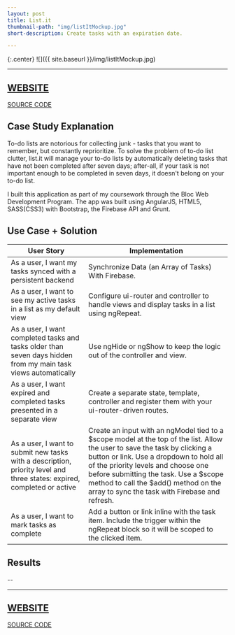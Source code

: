 ```yaml
---
layout: post
title: List.it
thumbnail-path: "img/listItMockup.jpg"
short-description: Create tasks with an expiration date. 

---
```


{:.center}
![]({{ site.baseurl }}/img/listItMockup.jpg)

---
[WEBSITE](http://just-list-it.herokuapp.com/ "Website")
---
[SOURCE CODE](https://github.com/jessappeldoorn/List.it "Code")

## Case Study Explanation

To-do lists are notorious for collecting junk - tasks that you want to remember, but constantly reprioritize. To solve the problem of to-do list clutter, list.it will manage your to-do lists by automatically deleting tasks that have not been completed after seven days; after-all, if your task is not important enough to be completed in seven days, it doesn't belong on your to-do list.  

I built this application as part of my coursework through the Bloc Web Development Program. The app was built using AngularJS, HTML5, SASS(CSS3) with Bootstrap, the Firebase API and Grunt.

## Use Case + Solution

User Story      | Implementation
------------- | -------------
As a user, I want my tasks synced with a persistent backend  | Synchronize Data (an Array of Tasks) With Firebase.
As a user, I want to see my active tasks in a list as my default view | Configure ui-router and controller to handle views and display tasks in a list using ngRepeat.
As a user, I want completed tasks and tasks older than seven days hidden from my main task views automatically | Use ngHide or ngShow to keep the logic out of the controller and view.
As a user, I want expired and completed tasks presented in a separate view | Create a separate state, template, controller and register them with your ui-router-driven routes.
As a user, I want to submit new tasks with a description, priority level and three states: expired, completed or active  | Create an input with an ngModel tied to a $scope model at the top of the list. Allow the user to save the task by clicking a button or link. Use a dropdown to hold all of the priority levels and choose one before submitting the task. Use a $scope method to call the $add() method on the array to sync the task with Firebase and refresh.
As a user, I want to mark tasks as complete | Add a button or link inline with the task item. Include the trigger within the ngRepeat block so it will be scoped to the clicked item.

## Results

--

---
[WEBSITE](http://just-list-it.herokuapp.com/ "Website")
---
[SOURCE CODE](https://github.com/jessappeldoorn/List.it "Code")

